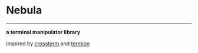 # Nebula
---
**a terminal manipulator library**

inspired by [crossterm](https://github.com/crossterm-rs/crossterm) and [termion](https://github.com/redox-os/termion)
